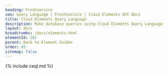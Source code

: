 ```yaml
---
heading: Freshservice
seo: Query Language | Freshservice | Cloud Elements API Docs
title: Cloud Elements Query Language
description: Make database queries using Cloud Elements Query Language.
layout: docs
breadcrumbs: /docs/elements.html
elementId: 252
parent: Back to Element Guides
order: 45
sitemap: false
---
```


{% include ceql.md %}
